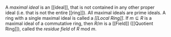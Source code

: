 
A *maximal ideal* is an [[ideal]], that is not contained in any other proper ideal (i.e. that is not the entire [[ring]]).
All maximal ideals are prime ideals.
A ring with a single maximal ideal is called a *[[Local Ring]]*.
If $m\subseteq R$ is a maximal ideal of a commutative ring, then $R/m$ is a [[Field]] ([[Quotient Ring]]), called the *residue field* of $R$ mod $m$.